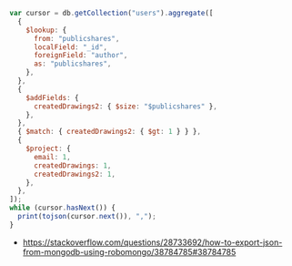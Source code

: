 ```javascript
var cursor = db.getCollection("users").aggregate([
  {
    $lookup: {
      from: "publicshares",
      localField: "_id",
      foreignField: "author",
      as: "publicshares",
    },
  },
  {
    $addFields: {
      createdDrawings2: { $size: "$publicshares" },
    },
  },
  { $match: { createdDrawings2: { $gt: 1 } } },
  {
    $project: {
      email: 1,
      createdDrawings: 1,
      createdDrawings2: 1,
    },
  },
]);
while (cursor.hasNext()) {
  print(tojson(cursor.next()), ",");
}
```

- https://stackoverflow.com/questions/28733692/how-to-export-json-from-mongodb-using-robomongo/38784785#38784785
